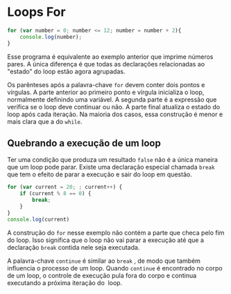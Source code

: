 # Loops For

```js
for (var number = 0; number <= 12; number = number + 2){
    console.log(number);
}
```

Esse programa é equivalente ao exemplo anterior que imprime números pares. A única diferença é que todas as declarações relacionadas ao "estado" do loop estão agora agrupadas.

Os parênteses após a palavra-chave `for` devem conter dois pontos e vírgulas. A parte anterior ao primeiro ponto e vírgula inicializa o loop, normalmente definindo uma variável. A segunda parte é a expressão que verifica se o loop deve continuar ou não. A parte final atualiza o estado do loop após cada iteração. Na maioria dos casos, essa construção é menor e mais clara que a do `while`.

## Quebrando a execução de um loop

Ter uma condição que produza um resultado `false` não é a única maneira que um loop pode parar. Existe uma declaração especial chamada `break` que tem o efeito de parar a execução e sair do loop em questão.

```js
for (var current = 20; ; current++) {
    if (current % 8 == 0) {
        break;
    }
}
console.log(current)
```

A construção do `for` nesse exemplo não contém a parte que checa pelo fim do loop. Isso significa que o loop não vai parar a execução até que a declaração `break` contida nele seja executada.

A palavra-chave `continue` é similar ao `break` , de modo que também influencia o processo de um loop. Quando `continue` é encontrado no corpo de um loop, o controle de execução pula fora do corpo e continua executando a próxima iteração do  loop.